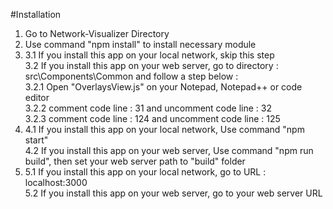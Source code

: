 #Installation  
  
1. Go to Network-Visualizer Directory  
2. Use command "npm install" to install necessary module  
3.  
	3.1 If you install this app on your local network, skip this step  
	3.2 If you install this app on your web server, go to directory : src\Components\Common	and follow a step below :  
		3.2.1 Open "OverlaysView.js" on your Notepad, Notepad++ or code editor  
		3.2.2 comment code line : 31 and uncomment code line : 32  
		3.2.3 comment code line : 124 and uncomment code line : 125  
4.  
	4.1 If you install this app on your local network, Use command "npm start"  
	4.2 If you install this app on your web server, Use command "npm run build", then set your web server path to "build" folder  
5.  
	5.1 If you install this app on your local network, go to URL : localhost:3000  
	5.2 If you install this app on your web server, go to your web server URL  
